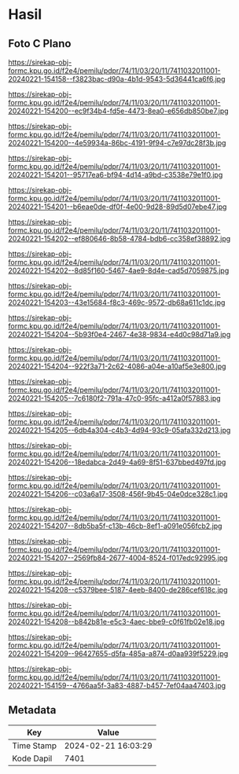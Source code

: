 # Hasil

## Foto C Plano

https://sirekap-obj-formc.kpu.go.id/f2e4/pemilu/pdpr/74/11/03/20/11/7411032011001-20240221-154158--f3823bac-d90a-4b1d-9543-5d36441ca6f6.jpg

https://sirekap-obj-formc.kpu.go.id/f2e4/pemilu/pdpr/74/11/03/20/11/7411032011001-20240221-154200--ec9f34b4-fd5e-4473-8ea0-e656db850be7.jpg

https://sirekap-obj-formc.kpu.go.id/f2e4/pemilu/pdpr/74/11/03/20/11/7411032011001-20240221-154200--4e59934a-86bc-4191-9f94-c7e97dc28f3b.jpg

https://sirekap-obj-formc.kpu.go.id/f2e4/pemilu/pdpr/74/11/03/20/11/7411032011001-20240221-154201--95717ea6-bf94-4d14-a9bd-c3538e79e1f0.jpg

https://sirekap-obj-formc.kpu.go.id/f2e4/pemilu/pdpr/74/11/03/20/11/7411032011001-20240221-154201--b6eae0de-df0f-4e00-9d28-89d5d07ebe47.jpg

https://sirekap-obj-formc.kpu.go.id/f2e4/pemilu/pdpr/74/11/03/20/11/7411032011001-20240221-154202--ef880646-8b58-4784-bdb6-cc358ef38892.jpg

https://sirekap-obj-formc.kpu.go.id/f2e4/pemilu/pdpr/74/11/03/20/11/7411032011001-20240221-154202--8d85f160-5467-4ae9-8d4e-cad5d7059875.jpg

https://sirekap-obj-formc.kpu.go.id/f2e4/pemilu/pdpr/74/11/03/20/11/7411032011001-20240221-154203--43e15684-f8c3-469c-9572-db68a611c1dc.jpg

https://sirekap-obj-formc.kpu.go.id/f2e4/pemilu/pdpr/74/11/03/20/11/7411032011001-20240221-154204--5b93f0e4-2467-4e38-9834-e4d0c98d71a9.jpg

https://sirekap-obj-formc.kpu.go.id/f2e4/pemilu/pdpr/74/11/03/20/11/7411032011001-20240221-154204--922f3a71-2c62-4086-a04e-a10af5e3e800.jpg

https://sirekap-obj-formc.kpu.go.id/f2e4/pemilu/pdpr/74/11/03/20/11/7411032011001-20240221-154205--7c6180f2-791a-47c0-95fc-a412a0f57883.jpg

https://sirekap-obj-formc.kpu.go.id/f2e4/pemilu/pdpr/74/11/03/20/11/7411032011001-20240221-154205--6db4a304-c4b3-4d94-93c9-05afa332d213.jpg

https://sirekap-obj-formc.kpu.go.id/f2e4/pemilu/pdpr/74/11/03/20/11/7411032011001-20240221-154206--18edabca-2d49-4a69-8f51-637bbed497fd.jpg

https://sirekap-obj-formc.kpu.go.id/f2e4/pemilu/pdpr/74/11/03/20/11/7411032011001-20240221-154206--c03a6a17-3508-456f-9b45-04e0dce328c1.jpg

https://sirekap-obj-formc.kpu.go.id/f2e4/pemilu/pdpr/74/11/03/20/11/7411032011001-20240221-154207--8db5ba5f-c13b-46cb-8ef1-a091e056fcb2.jpg

https://sirekap-obj-formc.kpu.go.id/f2e4/pemilu/pdpr/74/11/03/20/11/7411032011001-20240221-154207--2569fb84-2677-4004-8524-f017edc92995.jpg

https://sirekap-obj-formc.kpu.go.id/f2e4/pemilu/pdpr/74/11/03/20/11/7411032011001-20240221-154208--c5379bee-5187-4eeb-8400-de286cef618c.jpg

https://sirekap-obj-formc.kpu.go.id/f2e4/pemilu/pdpr/74/11/03/20/11/7411032011001-20240221-154208--b842b81e-e5c3-4aec-bbe9-c0f61fb02e18.jpg

https://sirekap-obj-formc.kpu.go.id/f2e4/pemilu/pdpr/74/11/03/20/11/7411032011001-20240221-154209--96427655-d5fa-485a-a874-d0aa939f5229.jpg

https://sirekap-obj-formc.kpu.go.id/f2e4/pemilu/pdpr/74/11/03/20/11/7411032011001-20240221-154159--4766aa5f-3a83-4887-b457-7ef04aa47403.jpg


## Metadata

| Key        | Value               |
| ---------- | ------------------- |
| Time Stamp | 2024-02-21 16:03:29 |
| Kode Dapil | 7401                |



